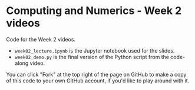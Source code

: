 # Computing and Numerics - Week 2 videos

Code for the Week 2 videos.
- `week02_lecture.ipynb` is the Jupyter notebook used for the slides.
- `week02_demo.py` is the final version of the Python script from the code-along video.

You can click "Fork" at the top right of the page on GitHub to make a copy of this code to your own GitHub account, if you'd like to play around with it.
